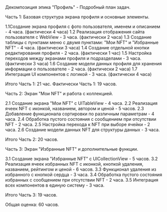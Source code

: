 Декомпозиция эпика "Профиль" - Подробный план задач.

Часть 1: Базовая структура экрана профиля и основные элементы.

1.1Создание экрана профиля с фото пользователя, именем и описанием - 4 часа. (фактически 4 часа)
1.2 Реализация отображения сайта пользователя с WebView - 3 часа. (фактически 2 часа)
1.3 Создание таблицы с пунктами меню с двумя пунктами: "Мои NFT" и "Избранные NFT" - 4 часа. (фактически 3 часа)
1.4 Создание отдельной кнопки редактирования профиля - 2 часа. (фактически 1 час)
1.5 Настройка переходов между экранами профиля и подразделами - 3 часа. (фактически 3 часа)
1.6 Создание модели данных профиля для хранения информации о пользователе - 2 часа. (фактически 2 часа)
1.7 Интеграция UI компонентов с логикой - 3 часа. (фактически 4 часа)

Итого Часть 1: 21 час.
Фактически Часть 1: 19 часов.

Часть 2: Экран "Мои NFT" и работа с коллекцией.

2.1 Создание экрана "Мои NFT" с UITableView - 4 часа.
2.2 Реализация ячеек NFT с иконкой, названием, автором и ценой - 5 часов.
2.3 Добавление функционала сортировки по различным параметрам - 4 часа.
2.4 Обработка пустого состояния с сообщением при отсутствии NFT - 2 часа.
2.5 Настройка перехода к NFT при выборе ячейки - 2 часа.
2.6 Создание модели данных NFT для структуры данных - 3 часа.

Итого Часть 2: 20 часов.

Часть 3: Экран "Избранные NFT" и дополнительные функции.

3.1 Создание экрана "Избранные NFT" с UICollectionView - 5 часов.
3.2 Реализация ячеек избранных NFT с иконкой, кнопкой удаления, названием, рейтингом и ценой - 6 часов.
3.3 Функционал удаления из избранного с кнопкой сердца - 3 часа.
3.4 Обработка пустого состояния избранных с сообщением при отсутствии NFT - 2 часа.
3.5 Интеграция всех компонентов в единую систему - 3 часа.

Итого Часть 3: 19 часов.

Общая оценка: 60 часов.
